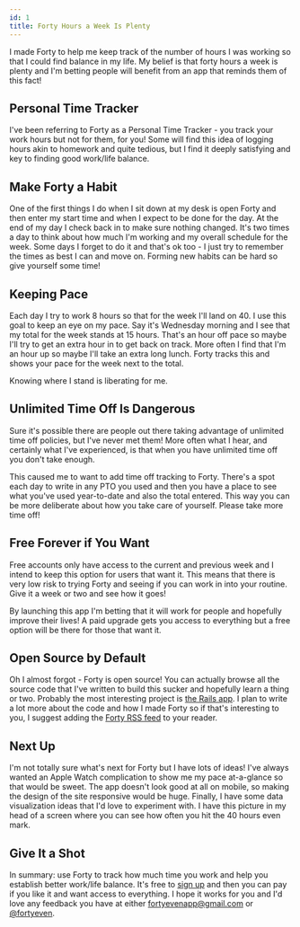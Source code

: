 ```yaml
---
id: 1
title: Forty Hours a Week Is Plenty
---
```


I made Forty to help me keep track of the number of hours I was working so that
I could find balance in my life. My belief is that forty hours a week is plenty
and I'm betting people will benefit from an app that reminds them of this fact!

<!-- READ-MORE -->

## Personal Time Tracker

I've been referring to Forty as a Personal Time Tracker - you track your work
hours but not for them, for you! Some will find this idea of logging hours akin
to homework and quite tedious, but I find it deeply satisfying and key to
finding good work/life balance.

## Make Forty a Habit

One of the first things I do when I sit down at my desk is open Forty and then
enter my start time and when I expect to be done for the day. At the end of my
day I check back in to make sure nothing changed. It's two times a day to think
about how much I'm working and my overall schedule for the week. Some days I
forget to do it and that's ok too - I just try to remember the times as best I
can and move on. Forming new habits can be hard so give yourself some time!

## Keeping Pace

Each day I try to work 8 hours so that for the week I'll land on 40. I use this
goal to keep an eye on my pace. Say it's Wednesday morning and I see that my
total for the week stands at 15 hours. That's an hour off pace so maybe I'll try
to get an extra hour in to get back on track. More often I find that I'm an hour
up so maybe I'll take an extra long lunch. Forty tracks this and shows your pace
for the week next to the total.

Knowing where I stand is liberating for me.

## Unlimited Time Off Is Dangerous

Sure it's possible there are people out there taking advantage of unlimited time
off policies, but I've never met them! More often what I hear, and certainly
what I've experienced, is that when you have unlimited time off you don't take
enough.

This caused me to want to add time off tracking to Forty. There's a spot each
day to write in any PTO you used and then you have a place to see what you've
used year-to-date and also the total entered. This way you can be more
deliberate about how you take care of yourself. Please take more time off!

## Free Forever if You Want

Free accounts only have access to the current and previous week and I intend to
keep this option for users that want it. This means that there is very low risk
to trying Forty and seeing if you can work in into your routine. Give it a week
or two and see how it goes!

By launching this app I'm betting that it will work for people and hopefully
improve their lives! A paid upgrade gets you access to everything but a free
option will be there for those that want it.

## Open Source by Default

Oh I almost forgot - Forty is open source! You can actually browse all the
source code that I've written to build this sucker and hopefully learn a thing
or two. Probably the most interesting project is [the Rails app][forty-github].
I plan to write a lot more about the code and how I made Forty so if that's
interesting to you, I suggest adding the [Forty RSS feed][forty-feed] to your
reader.

## Next Up

I'm not totally sure what's next for Forty but I have lots of ideas! I've always
wanted an Apple Watch complication to show me my pace at-a-glance so that would
be sweet. The app doesn't look good at all on mobile, so making the design of
the site responsive would be huge. Finally, I have some data visualization ideas
that I'd love to experiment with. I have this picture in my head of a screen
where you can see how often you hit the 40 hours even mark.

## Give It a Shot

In summary: use Forty to track how much time you work and help you establish
better work/life balance. It's free to [sign up][sign-up] and then you can pay
if you like it and want access to everything. I hope it works for you and I'd
love any feedback you have at either [fortyevenapp@gmail.com][email] or
[@fortyeven][twitter].

[forty-github]: https://github.com/verynicecode/forty-web
[forty-feed]: https://www.fortyeven.com/blog/atom.xml
[sign-up]: https://app.fortyeven.com/sign-up
[email]: mailto:fortyevenapp@gmail.com
[twitter]: https://twitter.com/fortyeven
